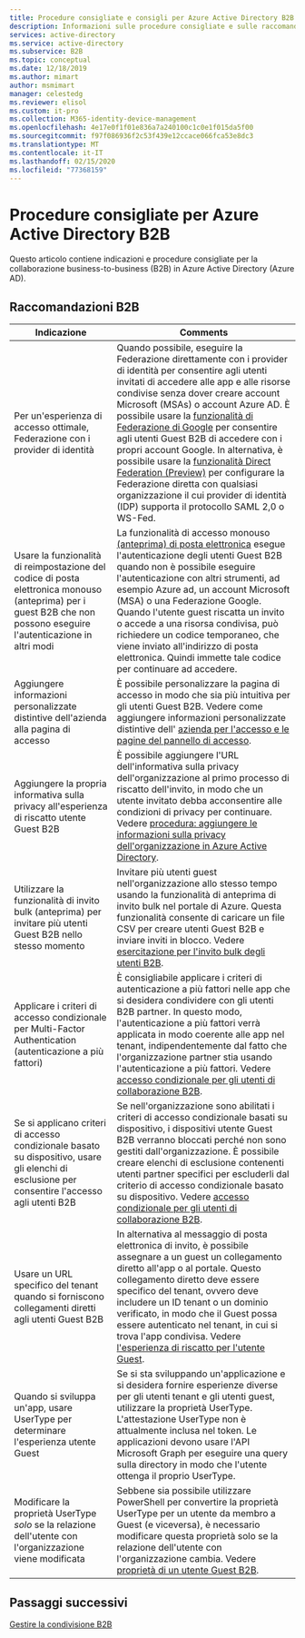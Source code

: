 ```yaml
---
title: Procedure consigliate e consigli per Azure Active Directory B2B
description: Informazioni sulle procedure consigliate e sulle raccomandazioni per l'accesso degli utenti Guest Business-to-business (B2B) in Azure Active Directory.
services: active-directory
ms.service: active-directory
ms.subservice: B2B
ms.topic: conceptual
ms.date: 12/18/2019
ms.author: mimart
author: msmimart
manager: celestedg
ms.reviewer: elisol
ms.custom: it-pro
ms.collection: M365-identity-device-management
ms.openlocfilehash: 4e17e0f1f01e836a7a240100c1c0e1f015da5f00
ms.sourcegitcommit: f97f086936f2c53f439e12ccace066fca53e8dc3
ms.translationtype: MT
ms.contentlocale: it-IT
ms.lasthandoff: 02/15/2020
ms.locfileid: "77368159"
---
```

# <a name="azure-active-directory-b2b-best-practices"></a>Procedure consigliate per Azure Active Directory B2B
Questo articolo contiene indicazioni e procedure consigliate per la collaborazione business-to-business (B2B) in Azure Active Directory (Azure AD).

## <a name="b2b-recommendations"></a>Raccomandazioni B2B
| Indicazione | Comments |
| --- | --- |
| Per un'esperienza di accesso ottimale, Federazione con i provider di identità | Quando possibile, eseguire la Federazione direttamente con i provider di identità per consentire agli utenti invitati di accedere alle app e alle risorse condivise senza dover creare account Microsoft (MSAs) o account Azure AD. È possibile usare la [funzionalità di Federazione di Google](google-federation.md) per consentire agli utenti Guest B2B di accedere con i propri account Google. In alternativa, è possibile usare la [funzionalità Direct Federation (Preview)](direct-federation.md) per configurare la Federazione diretta con qualsiasi organizzazione il cui provider di identità (IDP) supporta il protocollo SAML 2,0 o WS-Fed. |
| Usare la funzionalità di reimpostazione del codice di posta elettronica monouso (anteprima) per i guest B2B che non possono eseguire l'autenticazione in altri modi | La funzionalità di accesso monouso [(anteprima) di posta elettronica](one-time-passcode.md) esegue l'autenticazione degli utenti Guest B2B quando non è possibile eseguire l'autenticazione con altri strumenti, ad esempio Azure ad, un account Microsoft (MSA) o una Federazione Google. Quando l'utente guest riscatta un invito o accede a una risorsa condivisa, può richiedere un codice temporaneo, che viene inviato all'indirizzo di posta elettronica. Quindi immette tale codice per continuare ad accedere. |
| Aggiungere informazioni personalizzate distintive dell'azienda alla pagina di accesso | È possibile personalizzare la pagina di accesso in modo che sia più intuitiva per gli utenti Guest B2B. Vedere come aggiungere informazioni personalizzate distintive dell' [azienda per l'accesso e le pagine del pannello di accesso](../fundamentals/customize-branding.md). |
| Aggiungere la propria informativa sulla privacy all'esperienza di riscatto utente Guest B2B | È possibile aggiungere l'URL dell'informativa sulla privacy dell'organizzazione al primo processo di riscatto dell'invito, in modo che un utente invitato debba acconsentire alle condizioni di privacy per continuare. Vedere [procedura: aggiungere le informazioni sulla privacy dell'organizzazione in Azure Active Directory](https://aka.ms/adprivacystatement). |
| Utilizzare la funzionalità di invito bulk (anteprima) per invitare più utenti Guest B2B nello stesso momento | Invitare più utenti guest nell'organizzazione allo stesso tempo usando la funzionalità di anteprima di invito bulk nel portale di Azure. Questa funzionalità consente di caricare un file CSV per creare utenti Guest B2B e inviare inviti in blocco. Vedere [esercitazione per l'invito bulk degli utenti B2B](tutorial-bulk-invite.md). |
| Applicare i criteri di accesso condizionale per Multi-Factor Authentication (autenticazione a più fattori) | È consigliabile applicare i criteri di autenticazione a più fattori nelle app che si desidera condividere con gli utenti B2B partner. In questo modo, l'autenticazione a più fattori verrà applicata in modo coerente alle app nel tenant, indipendentemente dal fatto che l'organizzazione partner stia usando l'autenticazione a più fattori. Vedere [accesso condizionale per gli utenti di collaborazione B2B](conditional-access.md). |
| Se si applicano criteri di accesso condizionale basato su dispositivo, usare gli elenchi di esclusione per consentire l'accesso agli utenti B2B | Se nell'organizzazione sono abilitati i criteri di accesso condizionale basati su dispositivo, i dispositivi utente Guest B2B verranno bloccati perché non sono gestiti dall'organizzazione. È possibile creare elenchi di esclusione contenenti utenti partner specifici per escluderli dal criterio di accesso condizionale basato su dispositivo. Vedere [accesso condizionale per gli utenti di collaborazione B2B](conditional-access.md). |
| Usare un URL specifico del tenant quando si forniscono collegamenti diretti agli utenti Guest B2B | In alternativa al messaggio di posta elettronica di invito, è possibile assegnare a un guest un collegamento diretto all'app o al portale. Questo collegamento diretto deve essere specifico del tenant, ovvero deve includere un ID tenant o un dominio verificato, in modo che il Guest possa essere autenticato nel tenant, in cui si trova l'app condivisa. Vedere [l'esperienza di riscatto per l'utente Guest](redemption-experience.md). |
| Quando si sviluppa un'app, usare UserType per determinare l'esperienza utente Guest  | Se si sta sviluppando un'applicazione e si desidera fornire esperienze diverse per gli utenti tenant e gli utenti guest, utilizzare la proprietà UserType. L'attestazione UserType non è attualmente inclusa nel token. Le applicazioni devono usare l'API Microsoft Graph per eseguire una query sulla directory in modo che l'utente ottenga il proprio UserType. |
| Modificare la proprietà UserType *solo* se la relazione dell'utente con l'organizzazione viene modificata | Sebbene sia possibile utilizzare PowerShell per convertire la proprietà UserType per un utente da membro a Guest (e viceversa), è necessario modificare questa proprietà solo se la relazione dell'utente con l'organizzazione cambia. Vedere [proprietà di un utente Guest B2B](user-properties.md).|

## <a name="next-steps"></a>Passaggi successivi

[Gestire la condivisione B2B](delegate-invitations.md)
